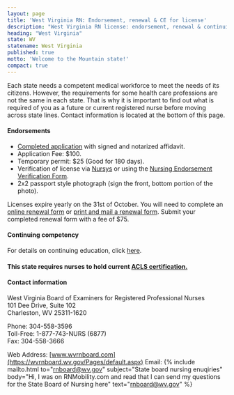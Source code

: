 ```yaml
---
layout: page
title: 'West Virginia RN: Endorsement, renewal & CE for license'
description: "West Virginia RN license: endorsement, renewal & continuing education info. Comply & advance your nursing career."
heading: "West Virginia"
state: WV
statename: West Virginia
published: true
motto: 'Welcome to the Mountain state!'
compact: true
---
```


Each state needs a competent medical workforce to meet the needs of its citizens. However, the requirements for some health care professions are not the same in each state. That is why it is important to find out what is required of you as a future or current registered nurse before moving across state lines. Contact information is located at the bottom of this page.

#### Endorsements

*   [Completed application](https://wvrnboard.wv.gov/licensing/Documents/License%20By%20Endorsement%20Flowchart.pdf) with signed and notarized affidavit.
*   Application Fee: $100.
*   Temporary permit: $25 (Good for 180 days).
*   Verification of license via [Nursys](https://www.nursys.com) or using the [Nursing Endorsement Verification Form](https://wvrn.boardsofnursing.org/licenselookup).
*   2x2 passport style photograph (sign the front, bottom portion of the photo).

Licenses expire yearly on the 31st of October. You will need to complete an [online renewal form](https://wvrn.boardsofnursing.org/wvrn) or [print and mail a renewal form](https://wvrn.boardsofnursing.org/wvrn). Submit your completed renewal form with a fee of $75.

#### Continuing competency

For details on continuing education, click [here](https://wvrnboard.wv.gov/faq/Pages/default.aspx).

#### This state requires nurses to hold current [ACLS certification.](https://www.acls.net/west-virginia-acls-pals-bls)

#### Contact information

West Virginia Board of Examiners for Registered Professional Nurses  
101 Dee Drive, Suite 102  
Charleston, WV 25311-1620  

Phone: 304-558-3596  
Toll-Free: 1-877-743-NURS (6877)  
Fax: 304-558-3666  

Web Address: [www.wvrnboard.com](https://wvrnboard.wv.gov/Pages/default.aspx)
Email: {% include mailto.html 
      to="rnboard@wv.gov"
      subject="State board nursing enuqiries"
      body="Hi, I was on RNMobility.com and read that I can send my questions for the State Board of Nursing here"
      text="rnboard@wv.gov"
    %}

